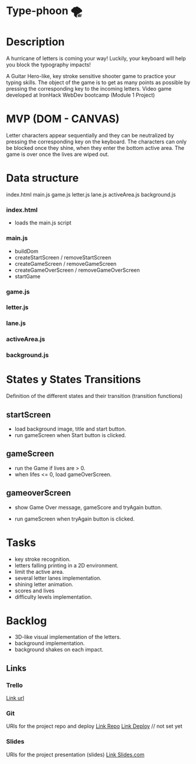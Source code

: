 # Type-phoon 🌪️

# Description

A hurricane of letters is coming your way! Luckily, your keyboard will help you block the typography impacts!

A Guitar Hero-like, key stroke sensitive shooter game to practice your typing skills. The object of the game is to get as many points as possible by pressing the corresponding key to the incoming letters.
Video game developed at IronHack WebDev bootcamp (Module 1 Project)



# MVP (DOM - CANVAS)

Letter characters appear sequentially and they can be neutralized by pressing the corresponding key on the keyboard. The characters can only be blocked once they shine, when they enter the bottom active area. The game is over once the lives are wiped out.

# Data structure

index.html
main.js
game.js
letter.js
lane.js
activeArea.js
background.js

### index.html

- loads the main.js script

### main.js

- buildDom
- createStartScreen / removeStartScreen
- createGameScreen / removeGameScreen
- createGameOverScreen / removeGameOverScreen
- startGame

### game.js

### letter.js

### lane.js

### activeArea.js

### background.js


# States y States Transitions

Definition of the different states and their transition (transition functions)

## startScreen

- load background image, title and start button.
- run gameScreen when Start button is clicked.

## gameScreen

- run the Game if lives are > 0.
- when lifes <= 0, load gameOverScreen.

## gameoverScreen

- show Game Over message, gameScore and tryAgain button.

- run gameScreen when tryAgain button is clicked.

  

# Tasks

- key stroke recognition.
- letters falling printing in a 2D environment.
- limit the active area.
- several letter lanes implementation.
- shining letter animation.
- scores and lives
- difficulty levels implementation.



# Backlog

- 3D-like visual implementation of the letters.
- background implementation.
- background shakes on each impact.



## Links


### Trello

[Link url](https://trello.com/invite/b/r62kFIGy/05c6fa7ab39874397a8a7a028b8f7d35/type-phoon)


### Git

URls for the project repo and deploy
[Link Repo](https://github.com/javisastre/module1project1-type-phoon)
[Link Deploy](http://github.com) // not set yet


### Slides

URls for the project presentation (slides)
[Link Slides.com](http://slides.com)